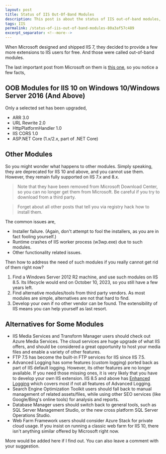 ```yaml
---
layout: post
title: Status of IIS Out-Of-Band Modules
description: This post is about the status of IIS out-of-band modules, such as ARR, URL Rewrite, HttpPlatformHandler, IIS CORS, and ASP.NET Core.
tags: IIS
permalink: /status-of-iis-out-of-band-modules-80a3af57c489
excerpt_separator: <!--more-->
---
```

When Microsoft designed and shipped IIS 7, they decided to provide a few more extensions to IIS users for free. And those were called out-of-band modules.
<!--more-->

The last important post from Microsoft on them is [this one](https://blogs.iis.net/iisoobs/updates-released-for-arr-url-rewrite-and-httpplatformhandler-including-windows-10-support), so you notice a few facts,

## OOB Modules for IIS 10 on Windows 10/Windows Server 2016 (And Above)
Only a selected set has been upgraded,

* ARR 3.0
* URL Rewrite 2.0
* HttpPlatformHandler 1.0
* IIS CORS 1.0
* ASP.NET Core (1.x/2.x, part of .NET Core) 

## Other Modules
So you might wonder what happens to other modules. Simply speaking, they are deprecated for IIS 10 and above, and you cannot use them. However, they remain fully supported on IIS 7.x and 8.x.

> Note that they have been removed from Microsoft Download Center, so you can no longer get them from Microsoft. Be careful if you try to download from a third party.

> Forget about all other posts that tell you via registry hack how to install them.

The common issues are,

* Installer failure. (Again, don't attempt to fool the installers, as you are in fact fooling yourself.)
* Runtime crashes of IIS worker process (w3wp.exe) due to such modules.
* Other functionality related issues.

Then how to address the need of such modules if you really cannot get rid of them right now?

1. Find a Windows Server 2012 R2 machine, and use such modules on IIS 8.5. Its lifecycle would end on October 10, 2023, so you still have a few years left.
1. Find alternative modules/tools from third party vendors. As most modules are simple, alternatives are not that hard to find.
1. Develop your own if no other vendor can be found. The extensibility of IIS means you can help yourself as last resort.

## Alternatives for Some Modules
* IIS Media Services and Transform Manager users should check out Azure Media Services. The cloud services are huge upgrade of what IIS offers, and should be considered a great opportunity to host your media files and enable a variety of other features.
* FTP 7.5 has become the built-in FTP services for IIS since IIS 7.5.
* Advanced Logging has some features (custom logging) ported back as part of IIS default logging. However, its other features are no longer available. If you need those missing ones, it is very likely that you have to develop your own IIS extension. IIS 8.5 and above has [Enhanced Logging](https://docs.microsoft.com/iis/get-started/whats-new-in-iis-85/enhanced-logging-for-iis85) which covers most if not all features of Advanced Logging.
* Search Engine Optimization Toolkit users should fall back to manual management of related assets/files, while using other SEO services (like Google/Bing's online tools) for analysis and reports.
* Database Manager users should switch back to general tools, such as SQL Server Management Studio, or the new cross platform SQL Server Operations Studio.
* Web Farm Framework users should consider Azure Stack for private cloud usage. If you insist on running a classic web farm for IIS 10, there isn't anything similar offered by Microsoft right now.

More would be added here if I find out. You can also leave a comment with your suggestion.
